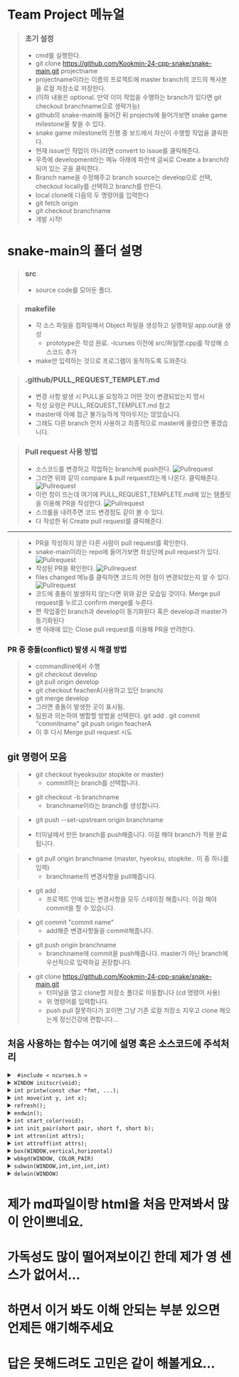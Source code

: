 # Team Project 메뉴얼
> ### 초기 설정
> * cmd를 실행한다.
> * git clone https://github.com/Kookmin-24-cpp-snake/snake-main.git projectname
> * projectname이라는 이름의 프로젝트에 master branch의 코드의 복사본을 로컬 저장소로 저장한다.
> * (이하 내용은 optional. 만약 이미 작업을 수행하는 branch가 있다면 git checkout branchname으로 생략가능)
> * github의 snake-main에 들어간 뒤 projects에 들어가보면 snake game milestone을 찾을 수 있다.
> * snake game milestone의 진행 중 보드에서 자신이 수행할 작업을 클릭한다.
> * 현재 issue인 작업이 아니라면 convert to issue를 클릭해준다.
> * 우측에 development라는 메뉴 아래에 파란색 글씨로 Create a branch라 되어 있는 곳을 클릭한다.
> * Branch name을 수정해주고 branch source는 develop으로 선택, checkout locally를 선택하고 branch를 만든다.
> * local clone에 다음의 두 명령어를 입력한다
> * git fetch origin
> * git checkout branchname
> * 개발 시작!

# snake-main의 폴더 설명
> ### src
> * source code를 모아둔 폴더.

> ### makefile
> * 각 소스 파일을 컴파일해서 Object 파일을 생성하고 실행파일 app.out을 생성
>   - prototype은 작성 완료. -lcurses 이전에 src/파일명.cpp를 작성해 소스코드 추가
> * make만 입력하는 것으로 프로그램이 동작하도록 도와준다.

>### .github/PULL_REQUEST_TEMPLET.md
> * 변경 사항 발생 시 PULL을 요청하고 어떤 것이 변경되었는지 명시
> * 작성 요령은 PULL_REQUEST_TEMPLET.md 참고
> * master에 아예 접근 불가능하게 막아두지는 않았습니다.
> * 그래도 다른 branch 먼저 사용하고 최종적으로 master에 올렸으면 좋겠습니다.

>### Pull request 사용 방법
> * 소스코드를 변경하고 작업하는 branch에 push한다.
> ![Pullrequest](PR1.png)
> * 그러면 위와 같이 compare & pull request라는게 나온다. 클릭해준다.
> ![Pullrequest](PR2.png)
> * 이런 창이 뜨는데 여기에 PULL_REQUEST_TEMPLETE.md에 있는 템플릿을 이용해 PR을 작성한다.
> ![Pullrequest](PR3.png)
> * 스크롤을 내려주면 코드 변경점도 같이 볼 수 있다.
> * 다 작성한 뒤 Create pull request를 클릭해준다.

----

> * PR을 작성하지 않은 다른 사람이 pull request를 확인한다.
> * snake-main이라는 repo에 들어가보면 좌상단에 pull request가 있다.
> ![Pullrequest](PR4.png)
> * 작성된 PR을 확인한다.
> ![Pullrequest](PR5.png)
> * files changed 메뉴를 클릭하면 코드의 어떤 점이 변경되었는지 알 수 있다.
> ![Pullrequest](PR6.png)
> * 코드에 충돌이 발생하지 않는다면 위와 같은 모습일 것이다. Merge pull request를 누르고 confirm merge를 누른다.
> * 짠 작업중인 branch과 develop이 동기화된다 혹은 develop과 master가 동기화된다
> * 맨 아래에 있는 Close pull request를 이용해 PR을 반려한다.

### PR 중 충돌(conflict) 발생 시 해결 방법
> * commandline에서 수행
> * git checkout develop
> * git pull origin develop
> * git checkout feacherA(사용하고 있던 branch)
> * git merge develop
> * 그러면 충돌이 발생한 곳이 표시됨.
> * 팀원과 의논하여 병합할 방법을 선택한다.
git add .
git commit "commitname"
git push origin feacherA
> * 이 후 다시 Merge pull request 시도

## git 명령어 모음
> * git checkout hyeoksu(or stopkite or master)
>   - commit하는 branch를 선택합니다.

> * git checkout -b branchname
>   - branchname이라는 branch를 생성합니다.

> *  git push --set-upstream origin branchname
>   - 터미널에서 만든 branch를 push해줍니다. 이걸 해야 branch가 적용 완료됩니다.

> * git pull origin branchname (master, hyeoksu, stopkite.. 이 중 하나를 입력)
>   - branchname의 변경사항을 pull해줍니다.

> * git add .
>   - 프로젝트 안에 있는 변경사항을 모두 스테이징 해줍니다. 이걸 해야 commit을 할 수 있습니다.

> * git commit "commit name"
>   - add해준 변경사항들을 commit해줍니다.

> * git push origin branchname
>   - branchname에 commit을 push해줍니다. master가 아닌 branch에 우선적으로 입력하길 권장합니다.

> * git clone https://github.com/Kookmin-24-cpp-snake/snake-main.git
>   - 터미널을 열고 clone할 저장소 폴더로 이동합니다 (cd 명령어 사용)
>   - 위 명령어를 입력합니다.
>   - push pull 잘못하다가 꼬이면 그냥 기존 로컬 저장소 지우고 clone 해오는게 정신건강에 편합니다...

## 처음 사용하는 함수는 여기에 설명 혹은 소스코드에 주석처리
<details>
<summary>
<code> #include &lt; ncurses.h &gt; </code>
</summary>
<div markdown="1">

ncurses 라이브러리를 사용하는 C/C++ 프로그램들의  컴파일을 위해 <ncurses.h> 헤더파일을 포함하여야 한다.

</div>
</details>

<details>
<summary>
<code>WINDOW initscr(void); </code>
</summary>
<div markdown="1">

initscr() 함수를  반드시 먼저 호출하여 터미널을 초기화하여야 한다. initscr() 함수는 'stdscr' 이라 일컫는 기본 윈도우를 생성한다.

</div>
</details>

<details>
<summary>
<code>int printw(const char *fmt, ...); </code>
</summary>
<div markdown="1">

stdscr 인 기본 윈도우 내에 (y, x) 위치에 문자열을 출력한다. 프로그램에서는 커서 위치가 0, 0 이기 때문에 현재 윈도우의 좌상단에 문자열을 출력한다.

</div>
</details>

<details>
<summary>
<code>int move(int y, int x);</code>
</summary>
<div markdown="1">

해당 좌표에 커서를 넘겨준다. 첫 번째 인자에는 y좌표, 두 번째 인자에는 x좌표를 파라미터로 가진다.

</div>
</details>

<details>
<summary>
<code>refresh();</code>
</summary>
<div markdown="1">

실제로 printw 함수를 실행한다고 바로 화면에 문자열이 출력되는 것이 아니다.
함수 printw 는 기본 윈도우에 문자열을 쓰고, 화면에 출력은 하지 않는다. 즉 윈도우 버퍼에 데이터를 쓰기만 함을 의미한다.
윈도우의 버퍼의 내용을 화면에 출력하기 위해서는 refresh() 함수를 호출여야 한다.

</div>
</details>

<details>
<summary>
<code>endwin();</code>
</summary>
<div markdown="1">

최종 ncurses 모드를 종료하여야 한다.  이를 생략하면 프로그램 종료 후 터미널이 비정상적으로 동작할 수 있다.
함수 endwin() 는 ncurses 에 의해 점유되었던 메모리의 해제 후, 터미널을 일반 모드로 변경한다.

</div>
</details>

<details>
<summary>
<code>int start_color(void);</code>
</summary>
<div markdown="1">

ncurses에 color attribute 사용 선언

</div>
</details>

<details>
<summary>
<code>int init_pair(short pair, short f, short b);</code>
</summary>
<div markdown="1">

색 attribute를 설정한다. 한쌍의 색 속성을 설정
인자 (숫자, 폰트색, 폰트배경색)
ex) init_pair(1, COLOR_RED, COLOR_WHITE);
1번 팔레트
폰트 색상 : 빨간색, 폰트 배경 색상 : 흰색
반환값 : 성공 시 0, 실패 시 -1

</div>
</details>

<details>
<summary>
<code>int attron(int attrs);</code>
</summary>
<div markdown="1">

적용할 속성 설정
ex) attron(COLOR_PAIR(1))
1번 팔레트 사용
반환값
성공 시 0, 실패 시 -1

</div>
</details>

<details>
<summary>
<code>int attroff(int attrs);</code>
</summary>
<div markdown="1">

attribute의 해제
printw 함수 출력전 속성을 키고 끄는 함수이다. 인자로 COLOR_PAIR을 넣어주면 앞에 초기화 해주었던 pair의 속성이 활성화 된다

</div>
</details>

<details>
<summary>
<code>box(WINDOW,vertical,horizontal)</code>
</summary>
<div markdown="1">

윈도우의 테두리를 생성한다.

</div>
</details>

<details>
<summary>
<code>wbkgd(WINDOW, COLOR_PAIR)</code>
</summary>
<div markdown="1">

윈도우의 백그라운드컬러를 조정한다.

</div>
</details>

<details>
<summary>
<code>subwin(WINDOW,int,int,int,int)</code>
</summary>
<div markdown="1">

서브 WINDOW를 좌표에 맞게 생성한다.

</div>
</details>

<details>
<summary>
<code>delwin(WINDOW)</code>
</summary>
<div markdown="1">

생성한 서브 WINDOW를 삭제한다.

</div>
</details>

# 제가 md파일이랑 html을 처음 만져봐서 많이 안이쁘네요.
# 가독성도 많이 떨어져보이긴 한데 제가 영 센스가 없어서...
# 하면서 이거 봐도 이해 안되는 부분 있으면 언제든 얘기해주세요
# 답은 못해드려도 고민은 같이 해볼게요...